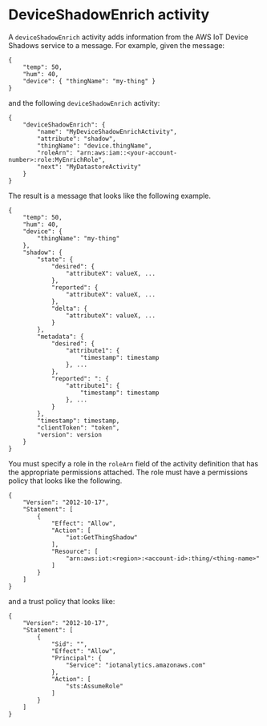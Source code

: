 # DeviceShadowEnrich activity<a name="pipeline-activities-deviceshadowenrich"></a>

A `deviceShadowEnrich` activity adds information from the AWS IoT Device Shadows service to a message\. For example, given the message:

```
{
    "temp": 50,
    "hum": 40,
    "device": { "thingName": "my-thing" }
}
```

and the following `deviceShadowEnrich` activity:

```
{
    "deviceShadowEnrich": {
        "name": "MyDeviceShadowEnrichActivity",
        "attribute": "shadow",
        "thingName": "device.thingName",
        "roleArn": "arn:aws:iam::<your-account-number>:role:MyEnrichRole",
        "next": "MyDatastoreActivity"
    }
}
```

The result is a message that looks like the following example\.

```
{
    "temp": 50,
    "hum": 40,
    "device": {
        "thingName": "my-thing"
    },
    "shadow": {
        "state": {
            "desired": {
                "attributeX": valueX, ...
            },
            "reported": {
                "attributeX": valueX, ...
            },
            "delta": {
                "attributeX": valueX, ...
            }
        },
        "metadata": {
            "desired": {
                "attribute1": {
                    "timestamp": timestamp
                }, ...
            },
            "reported": ": {
                "attribute1": {
                    "timestamp": timestamp
                }, ...
            }
        },
        "timestamp": timestamp,
        "clientToken": "token",
        "version": version
    }
}
```

You must specify a role in the `roleArn` field of the activity definition that has the appropriate permissions attached\. The role must have a permissions policy that looks like the following\.

```
{
    "Version": "2012-10-17",
    "Statement": [
        {
            "Effect": "Allow",
            "Action": [
                "iot:GetThingShadow"
            ],
            "Resource": [
                "arn:aws:iot:<region>:<account-id>:thing/<thing-name>"
            ]
        }
    ]
}
```

and a trust policy that looks like:

```
{
    "Version": "2012-10-17",
    "Statement": [
        {
            "Sid": "",
            "Effect": "Allow",
            "Principal": {
                "Service": "iotanalytics.amazonaws.com"
            },
            "Action": [
                "sts:AssumeRole"
            ]
        }
    ]
}
```